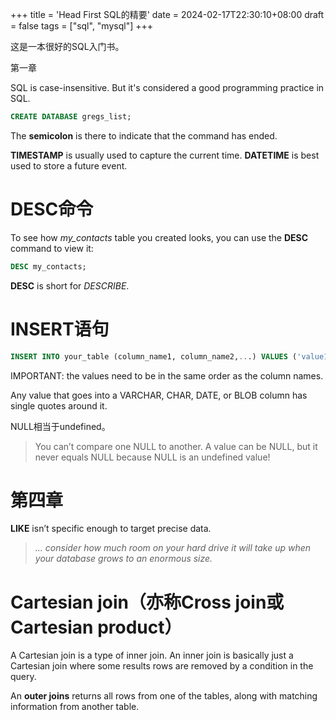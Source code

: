 +++
title = 'Head First SQL的精要'
date = 2024-02-17T22:30:10+08:00
draft = false
tags = ["sql", "mysql"]
+++

这是一本很好的SQL入门书。

第一章

SQL is case-insensitive. But it's considered a good programming practice in SQL.

```sql
CREATE DATABASE gregs_list;
```

The **semicolon** is there to indicate that the command has ended.

**TIMESTAMP** is usually used to capture the current time. **DATETIME** is best used to store a future event.

# DESC命令
To see how *my_contacts* table you created looks, you can use the **DESC** command to view it:
```sql
DESC my_contacts;
```
**DESC** is short for *DESCRIBE*.

# INSERT语句
```sql
INSERT INTO your_table (column_name1, column_name2,...) VALUES ('value1', 'value2',...);
```
IMPORTANT: the values need to be in the same order as the column names.

Any value that goes into a VARCHAR, CHAR, DATE, or BLOB column has single quotes around it.

NULL相当于undefined。

> You can’t compare one NULL to another. A value can be NULL, but it never equals NULL because NULL is an undefined value!

# 第四章

**LIKE** isn’t specific enough to target precise data.

> _... consider how much room on your hard drive it will take up when your database grows to an enormous size._

# Cartesian join（亦称Cross join或Cartesian product）

A Cartesian join is a type of inner join. An inner join is basically just a Cartesian join where some results rows are removed by a condition in the query.

An <b>outer joins</b> returns all rows from one of the tables, along with matching information from another table.
